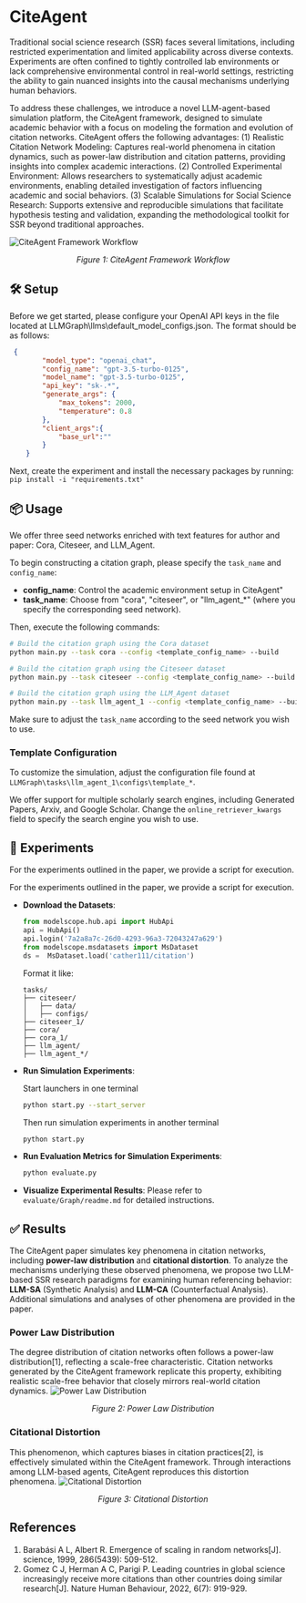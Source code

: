 # CiteAgent 

Traditional social science research (SSR) faces several limitations, including restricted experimentation and limited applicability across diverse contexts. Experiments are often confined to tightly controlled lab environments or lack comprehensive environmental control in real-world settings, restricting the ability to gain nuanced insights into the causal mechanisms underlying human behaviors.

To address these challenges, we introduce a novel LLM-agent-based simulation platform, the CiteAgent framework, designed to simulate academic behavior with a focus on modeling the formation and evolution of citation networks. CiteAgent offers the following advantages:
(1) Realistic Citation Network Modeling: Captures real-world phenomena in citation dynamics, such as power-law distribution and citation patterns, providing insights into complex academic interactions.
(2) Controlled Experimental Environment: Allows researchers to systematically adjust academic environments, enabling detailed investigation of factors influencing academic and social behaviors.
(3) Scalable Simulations for Social Science Research: Supports extensive and reproducible simulations that facilitate hypothesis testing and validation, expanding the methodological toolkit for SSR beyond traditional approaches. 


![CiteAgent Framework Workflow](figures/framework.jpg)
<p align="center"><em>Figure 1: CiteAgent Framework Workflow</em></p>

## 🛠️ Setup
Before we get started, please configure your OpenAI API keys in the file located at LLMGraph\llms\default_model_configs.json. The format should be as follows:
```json
 {
        "model_type": "openai_chat",
        "config_name": "gpt-3.5-turbo-0125",
        "model_name": "gpt-3.5-turbo-0125",
        "api_key": "sk-.*",
        "generate_args": {
            "max_tokens": 2000,
            "temperature": 0.8
        },
        "client_args":{
            "base_url":""
        }
    }
```

Next, create the experiment and install the necessary packages by running:
    ```
    pip install -i "requirements.txt"
    ```

## 📦 Usage
We offer three seed networks enriched with text features for author and paper: Cora, Citeseer, and LLM_Agent.

To begin constructing a citation graph, please specify the `task_name` and `config_name`:

- **config_name**: Control the academic environment setup in CiteAgent"
- **task_name**: Choose from "cora", "citeseer", or "llm_agent_*" (where you specify the corresponding seed network).

Then, execute the following commands:

```bash
# Build the citation graph using the Cora dataset
python main.py --task cora --config <template_config_name> --build 

# Build the citation graph using the Citeseer dataset
python main.py --task citeseer --config <template_config_name> --build 

# Build the citation graph using the LLM_Agent dataset
python main.py --task llm_agent_1 --config <template_config_name> --build 
```

Make sure to adjust the `task_name` according to the seed network you wish to use.

### Template Configuration
To customize the simulation, adjust the configuration file found at `LLMGraph\tasks\llm_agent_1\configs\template_*`. 

We offer support for multiple scholarly search engines, including Generated Papers, Arxiv, and Google Scholar. Change the `online_retriever_kwargs` field to specify the search engine you wish to use.

## 🧪 Experiments

For the experiments outlined in the paper, we provide a script for execution.


For the experiments outlined in the paper, we provide a script for execution.
- **Download the Datasets**:

    <!-- Download the datasets from `https://dataverse.harvard.edu/dataset.xhtml?persistentId=doi%3A10.7910%2FDVN%2F9MCZC4&version=DRAFT#` -->
    
    ```python
    from modelscope.hub.api import HubApi
    api = HubApi()
    api.login('7a2a8a7c-26d0-4293-96a3-72043247a629')
    from modelscope.msdatasets import MsDataset
    ds =  MsDataset.load('cather111/citation')
    ```
    
    Format it like:
    ```
    tasks/
    ├── citeseer/
    │   ├── data/
    │   ├── configs/
    ├── citeseer_1/
    ├── cora/
    ├── cora_1/
    ├── llm_agent/
    ├── llm_agent_*/
    ```
- **Run Simulation Experiments**:

    Start launchers in one terminal
    ```bash
    python start.py --start_server
    ```

    Then run simulation experiments in another terminal
    ```bash
    python start.py 
    ```

- **Run Evaluation Metrics for Simulation Experiments**:
    ```bash
    python evaluate.py
    ```

- **Visualize Experimental Results**:
    Please refer to `evaluate/Graph/readme.md` for detailed instructions.


## ✅ Results
The CiteAgent paper simulates key phenomena in citation networks, including **power-law distribution** and **citational distortion**. To analyze the mechanisms underlying these observed phenomena, we propose two LLM-based SSR research paradigms for examining human referencing behavior: **LLM-SA** (Synthetic Analysis) and **LLM-CA** (Counterfactual Analysis). Additional simulations and analyses of other phenomena are provided in the paper.

### Power Law Distribution

The degree distribution of citation networks often follows a power-law distribution[1], reflecting a scale-free characteristic. Citation networks generated by the CiteAgent framework replicate this property, exhibiting realistic scale-free behavior that closely mirrors real-world citation dynamics.
![Power Law Distribution](figures/citation_degree_xmin1_all_1_page-0001.jpg)
<p align="center"><em>Figure 2: Power Law Distribution</em></p>

### Citational Distortion
This phenomenon, which captures biases in citation practices[2], is effectively simulated within the CiteAgent framework. Through interactions among LLM-based agents, CiteAgent reproduces this distortion phenomena.
![Citational Distortion](figures/beta_all_ols_2_page-0001.jpg)
<p align="center"><em>Figure 3: Citational Distortion</em></p>



<!-- ## Citation -->


## References
1. Barabási A L, Albert R. Emergence of scaling in random networks[J]. science, 1999, 286(5439): 509-512.
2. Gomez C J, Herman A C, Parigi P. Leading countries in global science increasingly receive more citations than other countries doing similar research[J]. Nature Human Behaviour, 2022, 6(7): 919-929.